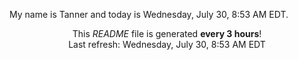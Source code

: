 My name is Tanner and today is Wednesday, July 30, 8:53 AM EDT.

<p align="center">This <i>README</i> file is generated <b>every 3 hours</b>!</br>Last refresh: Wednesday, July 30, 8:53 AM EDT<br /></p>
